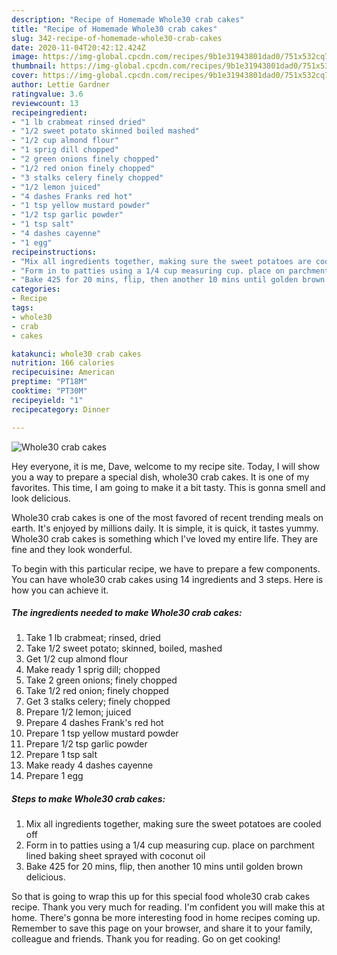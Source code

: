 ```yaml
---
description: "Recipe of Homemade Whole30 crab cakes"
title: "Recipe of Homemade Whole30 crab cakes"
slug: 342-recipe-of-homemade-whole30-crab-cakes
date: 2020-11-04T20:42:12.424Z
image: https://img-global.cpcdn.com/recipes/9b1e31943801dad0/751x532cq70/whole30-crab-cakes-recipe-main-photo.jpg
thumbnail: https://img-global.cpcdn.com/recipes/9b1e31943801dad0/751x532cq70/whole30-crab-cakes-recipe-main-photo.jpg
cover: https://img-global.cpcdn.com/recipes/9b1e31943801dad0/751x532cq70/whole30-crab-cakes-recipe-main-photo.jpg
author: Lettie Gardner
ratingvalue: 3.6
reviewcount: 13
recipeingredient:
- "1 lb crabmeat rinsed dried"
- "1/2 sweet potato skinned boiled mashed"
- "1/2 cup almond flour"
- "1 sprig dill chopped"
- "2 green onions finely chopped"
- "1/2 red onion finely chopped"
- "3 stalks celery finely chopped"
- "1/2 lemon juiced"
- "4 dashes Franks red hot"
- "1 tsp yellow mustard powder"
- "1/2 tsp garlic powder"
- "1 tsp salt"
- "4 dashes cayenne"
- "1 egg"
recipeinstructions:
- "Mix all ingredients together, making sure the sweet potatoes are cooled off"
- "Form in to patties using a 1/4 cup measuring cup. place on parchment lined baking sheet sprayed with coconut oil"
- "Bake 425 for 20 mins, flip, then another 10 mins until golden brown delicious."
categories:
- Recipe
tags:
- whole30
- crab
- cakes

katakunci: whole30 crab cakes 
nutrition: 166 calories
recipecuisine: American
preptime: "PT18M"
cooktime: "PT30M"
recipeyield: "1"
recipecategory: Dinner

---
```



![Whole30 crab cakes](https://img-global.cpcdn.com/recipes/9b1e31943801dad0/751x532cq70/whole30-crab-cakes-recipe-main-photo.jpg)

Hey everyone, it is me, Dave, welcome to my recipe site. Today, I will show you a way to prepare a special dish, whole30 crab cakes. It is one of my favorites. This time, I am going to make it a bit tasty. This is gonna smell and look delicious.



Whole30 crab cakes is one of the most favored of recent trending meals on earth. It's enjoyed by millions daily. It is simple, it is quick, it tastes yummy. Whole30 crab cakes is something which I've loved my entire life. They are fine and they look wonderful.


To begin with this particular recipe, we have to prepare a few components. You can have whole30 crab cakes using 14 ingredients and 3 steps. Here is how you can achieve it.

<!--inarticleads1-->

##### The ingredients needed to make Whole30 crab cakes:

1. Take 1 lb crabmeat; rinsed, dried
1. Take 1/2 sweet potato; skinned, boiled, mashed
1. Get 1/2 cup almond flour
1. Make ready 1 sprig dill; chopped
1. Take 2 green onions; finely chopped
1. Take 1/2 red onion; finely chopped
1. Get 3 stalks celery; finely chopped
1. Prepare 1/2 lemon; juiced
1. Prepare 4 dashes Frank&#39;s red hot
1. Prepare 1 tsp yellow mustard powder
1. Prepare 1/2 tsp garlic powder
1. Prepare 1 tsp salt
1. Make ready 4 dashes cayenne
1. Prepare 1 egg




<!--inarticleads2-->

##### Steps to make Whole30 crab cakes:

1. Mix all ingredients together, making sure the sweet potatoes are cooled off
1. Form in to patties using a 1/4 cup measuring cup. place on parchment lined baking sheet sprayed with coconut oil
1. Bake 425 for 20 mins, flip, then another 10 mins until golden brown delicious.




So that is going to wrap this up for this special food whole30 crab cakes recipe. Thank you very much for reading. I'm confident you will make this at home. There's gonna be more interesting food in home recipes coming up. Remember to save this page on your browser, and share it to your family, colleague and friends. Thank you for reading. Go on get cooking!
